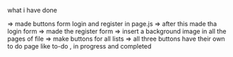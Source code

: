 what i have done

=> made buttons form login and register in page.js 
=> after this made tha login form 
=> made the register form 
=> insert a background image in all the pages of file 
=> make buttons for all lists 
=> all three buttons have their own to do page like to-do , in progress and completed
